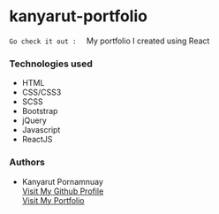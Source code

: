 # kanyarut-portfolio

`Go check it out :  ` 
My portfolio I created using React

### Technologies used
- HTML
- CSS/CSS3
- SCSS
- Bootstrap
- jQuery
- Javascript
- ReactJS

### Authors
  - Kanyarut Pornamnuay
  <br><a target="_blank" rel="nofollow" href="https://github.com/benbaba2525">Visit My Github Profile</a>
  <br><a target="_blank" rel="nofollow" href="https://www.kanyarut.me/">Visit My Portfolio</a>


